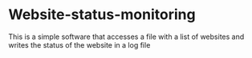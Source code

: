 # Website-status-monitoring
This is a simple software that accesses a file with a list of websites and writes the status of the website in a log file
